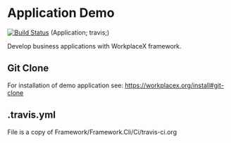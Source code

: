 # Application Demo
[![Build Status](https://travis-ci.org/WorkplaceX/ApplicationDemo.svg?branch=master)](https://travis-ci.org/WorkplaceX/ApplicationDemo)
(Application; travis;)

Develop business applications with WorkplaceX framework.

## Git Clone
For installation of demo application see: https://workplacex.org/install#git-clone

## .travis.yml
File is a copy of Framework/Framework.Cli/Ci/travis-ci.org
